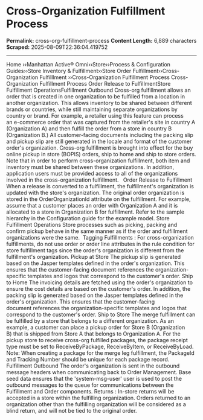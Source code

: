 # Cross-Organization Fulfillment Process

**Permalink:** cross-org-fulfillment-process
**Content Length:** 6,889 characters
**Scraped:** 2025-08-09T22:36:04.419752

---

Home &rsaquo;&rsaquo;Manhattan Active® Omni&rsaquo;&rsaquo;Store&rsaquo;&rsaquo;Process & Configuration Guides&rsaquo;&rsaquo;Store Inventory & Fulfillment&rsaquo;&rsaquo;Store Order Fulfillment&rsaquo;&rsaquo;Cross-Organization Fulfilllment ››Cross-Organization Fulfillment Process Cross-Organization Fulfillment Process Order Release to FulfillmentStore Fulfillment OperationsFulfillment Outbound Cross-org fulfillment allows an order that is created in one organization&nbsp;to be fulfilled from a location in another organization. This allows inventory to be shared between different brands or countries, while still maintaining separate organizations by country or brand. For example, a retailer using this feature can process an&nbsp;e-commerce order that was captured from the&nbsp;retailer's site in country A (Organization A) and then&nbsp;fulfill the order from a store in country B (Organization B.) All customer-facing documents including the&nbsp;packing slip and pickup slip are still generated in&nbsp;the locale and format of the customer order's organization. Cross-org fulfillment is brought into effect&nbsp;for the buy online pickup in store&nbsp;(BOPIS) orders, ship to home and ship to store orders. Note that in order to perform cross-organization fulfillment, both item and inventory must be shared between these organizations. In addition, application users must be provided access to all of the organizations involved in the cross-organization fulfillment. &nbsp; Order Release to Fulfillment When a release is converted to a fulfillment,&nbsp;the fulfillment's organization is updated with&nbsp;the store's organization. The original order organization is stored in the&nbsp;OrderOrganizationId attribute on the fulfillment. For example, assume that a&nbsp;customer places an order with Organization A&nbsp;and it is allocated to a store in Organization B&nbsp;for fulfillment. Refer to the sample hierarchy in the Configuration guide for the example model. Store Fulfillment Operations Store processes such as picking, packing and confirm pickup behave in the same manner as if the order and fulfillment organizations were the same.&nbsp; Tagging Fulfillments : For cross-organization fulfillments, do not use order or order line attributes in the rule condition for store fulfillment tags since the order's organization is different&nbsp;from the fulfillment's organization. Pickup at Store The pickup&nbsp;slip is generated based on the Jasper templates defined in the order's organization. This ensures that the customer-facing document&nbsp;references the organization-specific templates and logos that correspond to the customer's order. Ship to Home The invoicing details are fetched using the order's organization to ensure the cost details are based on the customer's order. In addition, the packing slip is generated based on the Jasper templates defined in the order's organization. This ensures that the customer-facing document&nbsp;references the organization-specific templates and logos that correspond to the customer's order. Ship to Store The merge fulfillment can be fulfilled by a store that belongs to a different organization. As an example, a customer can place a pickup order for Store B (Organization B)&nbsp;that is shipped from Store A that belongs to Organization&nbsp;A. For the pickup store to receive cross-org fulfilled packages, the package receipt type must be set to ReceiveByPackage, ReceiveByItem, or ReceiveByLoad. Note:&nbsp;When creating a package for the merge leg fulfillment, the PackageId and Tracking Number should&nbsp;be unique&nbsp;for&nbsp;each package record.&nbsp; Fulfillment Outbound The order's organization is sent&nbsp;in the outbound message headers when communicating back to Order Management. Base seed data ensures that the 'system-msg-user'&nbsp;user is&nbsp;used to post the outbound messages to the queue for communications between the Fulfillment and Order components. Returns : In-store returns will be accepted in a store within&nbsp;the fulfilling organization. Orders returned to an organization other than the fulfilling organization will be considered as a blind return, and will not be tied to the original order.&nbsp; &nbsp;